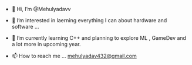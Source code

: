 - 👋 Hi, I’m @Mehulyadavv
- 👀 I’m interested in laerning everything I can about hardware and software  ...
- 🌱 I’m currently learning C++ and planning to explore ML , GameDev and a lot  more in upcoming year. 

- 📫 How to reach me ... mehulyadav432@gmail.com 


<!---
Mehulyadavv/Mehulyadavv is a ✨ special ✨ repository because its `README.md` (this file) appears on your GitHub profile.
You can click the Preview link to take a look at your changes.
--->
